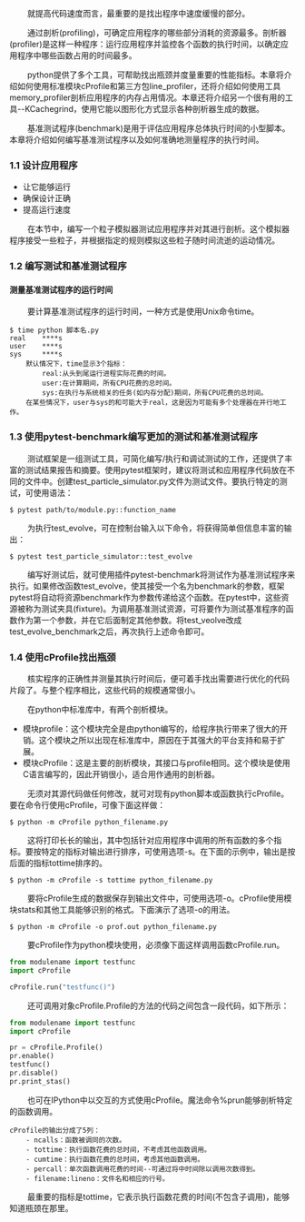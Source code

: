 &nbsp;&nbsp;&nbsp;&nbsp;&nbsp;&nbsp;&nbsp;&nbsp;就提高代码速度而言，最重要的是找出程序中速度缓慢的部分。

&nbsp;&nbsp;&nbsp;&nbsp;&nbsp;&nbsp;&nbsp;&nbsp;通过剖析(profiling)，可确定应用程序的哪些部分消耗的资源最多。剖析器(profiler)是这样一种程序：运行应用程序并监控各个函数的执行时间，以确定应用程序中哪些函数占用的时间最多。

&nbsp;&nbsp;&nbsp;&nbsp;&nbsp;&nbsp;&nbsp;&nbsp;python提供了多个工具，可帮助找出瓶颈并度量重要的性能指标。本章将介绍如何使用标准模块cProfile和第三方包line_profiler，还将介绍如何使用工具memory_profiler剖析应用程序的内存占用情况。本章还将介绍另一个很有用的工具--KCachegrind，使用它能以图形化方式显示各种剖析器生成的数据。

&nbsp;&nbsp;&nbsp;&nbsp;&nbsp;&nbsp;&nbsp;&nbsp;基准测试程序(benchmark)是用于评估应用程序总体执行时间的小型脚本。本章将介绍如何编写基准测试程序以及如何准确地测量程序的执行时间。

### 1.1 设计应用程序

- 让它能够运行
- 确保设计正确
- 提高运行速度

&nbsp;&nbsp;&nbsp;&nbsp;&nbsp;&nbsp;&nbsp;&nbsp;在本节中，编写一个粒子模拟器测试应用程序并对其进行剖析。这个模拟器程序接受一些粒子，并根据指定的规则模拟这些粒子随时间流逝的运动情况。

### 1.2 编写测试和基准测试程序
#### 测量基准测试程序的运行时间
&nbsp;&nbsp;&nbsp;&nbsp;&nbsp;&nbsp;&nbsp;&nbsp;要计算基准测试程序的运行时间，一种方式是使用Unix命令time。
```
$ time python 脚本名.py
real    ****s
user    ****s
sys     ****s
    默认情况下，time显示3个指标：
        real:从头到尾运行进程实际花费的时间。
        user:在计算期间，所有CPU花费的总时间。
        sys:在执行与系统相关的任务(如内存分配)期间，所有CPU花费的总时间。
    在某些情况下，user与sys的和可能大于real，这是因为可能有多个处理器在并行地工作。
```

### 1.3 使用pytest-benchmark编写更加的测试和基准测试程序

&nbsp;&nbsp;&nbsp;&nbsp;&nbsp;&nbsp;&nbsp;&nbsp;测试框架是一组测试工具，可简化编写/执行和调试测试的工作，还提供了丰富的测试结果报告和摘要。使用pytest框架时，建议将测试和应用程序代码放在不同的文件中。创建test_particle_simulator.py文件为测试文件。要执行特定的测试，可使用语法：
```
$ pytest path/to/module.py::function_name
```
&nbsp;&nbsp;&nbsp;&nbsp;&nbsp;&nbsp;&nbsp;&nbsp;为执行test_evolve，可在控制台输入以下命令，将获得简单但信息丰富的输出：
```
$ pytest test_particle_simulator::test_evolve
```
&nbsp;&nbsp;&nbsp;&nbsp;&nbsp;&nbsp;&nbsp;&nbsp;编写好测试后，就可使用插件pytest-benchmark将测试作为基准测试程序来执行。如果修改函数test_evolve，使其接受一个名为benchmark的参数，框架pytest将自动将资源benchmark作为参数传递给这个函数。在pytest中，这些资源被称为测试夹具(fixture)。为调用基准测试资源，可将要作为测试基准程序的函数作为第一个参数，并在它后面制定其他参数。将test_veolve改成test_evolve_benchmark之后，再次执行上述命令即可。

### 1.4 使用cProfile找出瓶颈

&nbsp;&nbsp;&nbsp;&nbsp;&nbsp;&nbsp;&nbsp;&nbsp;核实程序的正确性并测量其执行时间后，便可着手找出需要进行优化的代码片段了。与整个程序相比，这些代码的规模通常很小。

&nbsp;&nbsp;&nbsp;&nbsp;&nbsp;&nbsp;&nbsp;&nbsp;在python中标准库中，有两个剖析模块。
- 模块profile：这个模块完全是由python编写的，给程序执行带来了很大的开销。这个模块之所以出现在标准库中，原因在于其强大的平台支持和易于扩展。
- 模块cProfile：这是主要的剖析模块，其接口与profile相同。这个模块是使用C语言编写的，因此开销很小，适合用作通用的剖析器。

&nbsp;&nbsp;&nbsp;&nbsp;&nbsp;&nbsp;&nbsp;&nbsp;无须对其源代码做任何修改，就可对现有python脚本或函数执行cProfile。要在命令行使用cProfile，可像下面这样做：
```
$ python -m cProfile python_filename.py
```
&nbsp;&nbsp;&nbsp;&nbsp;&nbsp;&nbsp;&nbsp;&nbsp;这将打印长长的输出，其中包括针对应用程序中调用的所有函数的多个指标。要按特定的指标对输出进行排序，可使用选项-s。在下面的示例中，输出是按后面的指标tottime排序的。
```
$ python -m cProfile -s tottime python_filename.py
```
&nbsp;&nbsp;&nbsp;&nbsp;&nbsp;&nbsp;&nbsp;&nbsp;要将cProfile生成的数据保存到输出文件中，可使用选项-o。cProfile使用模块stats和其他工具能够识别的格式。下面演示了选项-o的用法。
```
$ python -m cProfile -o prof.out python_filename.py
```
&nbsp;&nbsp;&nbsp;&nbsp;&nbsp;&nbsp;&nbsp;&nbsp;要cProfile作为python模块使用，必须像下面这样调用函数cProfile.run。
```py
from modulename import testfunc
import cProfile

cProfile.run("testfunc()")
```
&nbsp;&nbsp;&nbsp;&nbsp;&nbsp;&nbsp;&nbsp;&nbsp;还可调用对象cProfile.Profile的方法的代码之间包含一段代码，如下所示：
```py
from modulename import testfunc
import cProfile

pr = cProfile.Profile()
pr.enable()
testfunc()
pr.disable()
pr.print_stas()
```
&nbsp;&nbsp;&nbsp;&nbsp;&nbsp;&nbsp;&nbsp;&nbsp;也可在IPython中以交互的方式使用cProfile。魔法命令%prun能够剖析特定的函数调用。
```text
cProfile的输出分成了5列：
    - ncalls：函数被调同的次数。
    - tottime：执行函数花费的总时间，不考虑其他函数调用。
    - cumtime：执行函数花费的总时间，考虑其他函数调用。
    - percall：单次函数调用花费的时间--可通过将中时间除以调用次数得到。
    - filename:lineno：文件名和相应的行号。
```
&nbsp;&nbsp;&nbsp;&nbsp;&nbsp;&nbsp;&nbsp;&nbsp;最重要的指标是tottime，它表示执行函数花费的时间(不包含子调用)，能够知道瓶颈在那里。

